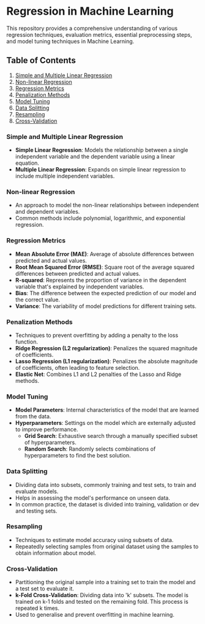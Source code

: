 # Regression in Machine Learning

This repository provides a comprehensive understanding of various regression techniques, evaluation metrics, essential preprocessing steps, and model tuning techniques in Machine Learning.

## Table of Contents

1. [Simple and Multiple Linear Regression](#simple-and-multiple-linear-regression)
2. [Non-linear Regression](#non-linear-regression)
3. [Regression Metrics](#regression-metrics)
4. [Penalization Methods](#penalization-methods)
5. [Model Tuning](#model-tuning)
6. [Data Splitting](#data-splitting)
7. [Resampling](#resampling)
8. [Cross-Validation](#cross-validation)

### Simple and Multiple Linear Regression

- **Simple Linear Regression**: Models the relationship between a single independent variable and the dependent variable using a linear equation.
- **Multiple Linear Regression**: Expands on simple linear regression to include multiple independent variables.

### Non-linear Regression

- An approach to model the non-linear relationships between independent and dependent variables.
- Common methods include polynomial, logarithmic, and exponential regression.

### Regression Metrics

- **Mean Absolute Error (MAE)**: Average of absolute differences between predicted and actual values.
- **Root Mean Squared Error (RMSE)**: Square root of the average squared differences between predicted and actual values.
- **R-squared**: Represents the proportion of variance in the dependent variable that's explained by independent variables.
- **Bias**: The difference between the expected prediction of our model and the correct value.
- **Variance**: The variability of model predictions for different training sets.

### Penalization Methods

- Techniques to prevent overfitting by adding a penalty to the loss function.
- **Ridge Regression (L2 regularization)**: Penalizes the squared magnitude of coefficients.
- **Lasso Regression (L1 regularization)**: Penalizes the absolute magnitude of coefficients, often leading to feature selection.
- **Elastic Net**: Combines L1 and L2 penalties of the Lasso and Ridge methods.

### Model Tuning

- **Model Parameters**: Internal characteristics of the model that are learned from the data.
- **Hyperparameters**: Settings on the model which are externally adjusted to improve performance.
  - **Grid Search**: Exhaustive search through a manually specified subset of hyperparameters.
  - **Random Search**: Randomly selects combinations of hyperparameters to find the best solution.

### Data Splitting

- Dividing data into subsets, commonly training and test sets, to train and evaluate models.
- Helps in assessing the model's performance on unseen data.
- In common practice, the dataset is divided into training, validation or dev and testing sets.

### Resampling

- Techniques to estimate model accuracy using subsets of data.
- Repeatedly selecting samples from original dataset using the samples to obtain information about model.

### Cross-Validation

- Partitioning the original sample into a training set to train the model and a test set to evaluate it.
- **k-Fold Cross-Validation**: Dividing data into 'k' subsets. The model is trained on k-1 folds and tested on the remaining fold. This process is repeated k times.
- Used to generalise and prevent overfitting in machine learning.

